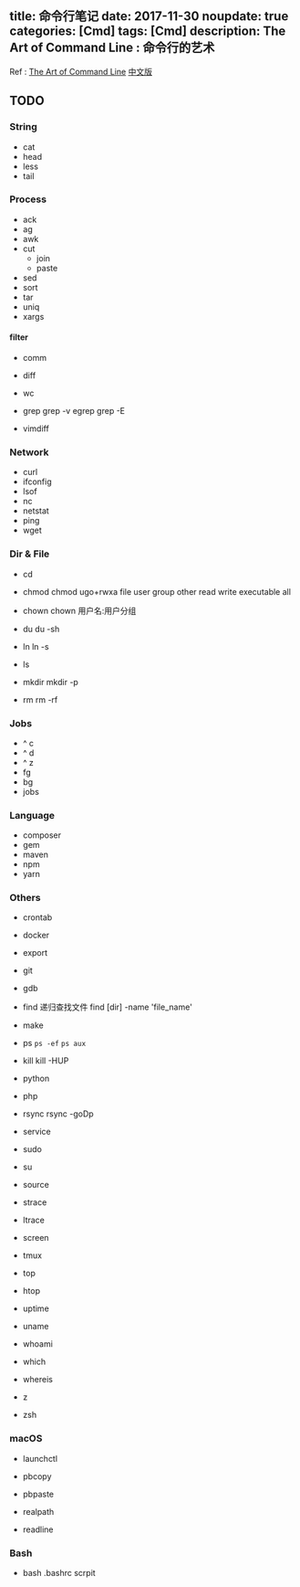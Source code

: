 title: 命令行笔记
date: 2017-11-30
noupdate: true
categories: [Cmd]
tags: [Cmd]
description: The Art of Command Line &#58; 命令行的艺术
-----------------

Ref : [The Art of Command Line](https://github.com/jlevy/the-art-of-command-line/blob/master/README.md)
[中文版](https://github.com/jlevy/the-art-of-command-line/blob/master/README-zh.md)

## TODO

### String

- cat
- head
- less
- tail

### Process

- ack
- ag
- awk
- cut
    - join
    - paste
- sed
- sort
- tar
- uniq
- xargs

#### filter

- comm
- diff
- wc

- grep
grep -v
egrep
grep -E

- vimdiff

### Network

- curl
- ifconfig
- lsof
- nc
- netstat
- ping
- wget

### Dir & File

- cd

- chmod
chmod ugo+rwxa file    user group other read write executable all

- chown
chown 用户名:用户分组

- du
du -sh

- ln
ln -s

- ls

- mkdir
mkdir -p

- rm
rm -rf

### Jobs

- ^ c
- ^ d
- ^ z
- fg
- bg
- jobs

### Language

- composer
- gem
- maven
- npm
- yarn

### Others

- crontab
- docker
- export
- git
- gdb

- find
递归查找文件
find [dir] -name 'file_name'

- make

- ps
`ps -ef`
`ps aux`
- kill
kill -HUP

- python
- php

- rsync
rsync -goDp

- service
- sudo
- su
- source
- strace
- ltrace

- screen
- tmux

- top
- htop

- uptime
- uname
- whoami
- which
- whereis

- z
- zsh

### macOS

- launchctl
- pbcopy
- pbpaste
- realpath

- readline

### Bash

- bash
.bashrc
scrpit